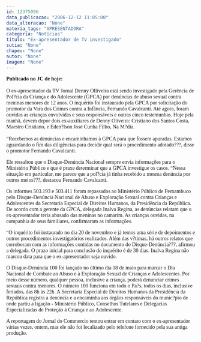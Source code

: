 ```yaml
---
id: 12375096
data_publicacao: "2006-12-12 11:05:00"
data_alteracao: "None"
materia_tags: "APRESENTADORA"
categoria: "Notícias"
titulo: "Ex-apresentador de TV investigado"
sutia: "None"
chapeu: "None"
autor: "None"
imagem: "None"
---
```

<p><P><FONT face=Verdana><STRONG>Publicado no JC de hoje:</STRONG><BR><BR>O ex-apresentador da TV Jornal Denny Olliveira está sendo investigado pela Gerência de Pol?cia da Criança e do Adolescente (GPCA) por denúncias de abuso sexual contra meninas menores de 12 anos. O inquérito foi instaurado pela GPCA por solicitação do promotor da Vara dos Crimes contra a Infância, Fernando Cavalcanti. Até agora, foram ouvidas as crianças envolvidas e seus responsáveis e outras cinco testemunhas. Hoje pela manhã, devem depor dois ex-auxiliares de Denny Oliveira: Cristiano dos Santos Costa, Maestro Cristiano, e Eden?lson José Cunha Filho, Na M?dia.<BR><BR>“Recebemos as denúncias e encaminhamos à GPCA para que fossem apuradas. Estamos aguardando o fim das diligências para decidir qual será o procedimento adotado???, disse o promotor Fernando Cavalcanti. </FONT></P></p>
<p><P><FONT face=Verdana>Ele ressaltou que o Disque-Denúncia Nacional sempre envia informações para o Ministério Público e que é praxe determinar que a GPCA investigue os casos. “Nessa situação em particular, me parece que a pol?cia já tinha recebido a mesma denúncia por outros meios???, destacou Fernando Cavalcanti.</FONT></P></p>
<p><P><FONT face=Verdana>Os informes 503.193 e 503.411 foram repassados ao Ministério Público de Pernambuco pelo Disque-Denúncia Nacional de Abuso e Exploração Sexual contra Crianças e Adolescentes da Secretaria Especial de Direitos Humanos, da Presidência da República. De acordo com a gerente da GPCA, delegada Inalva Regina, as denúncias relatam que o ex-apresentador teria abusado das meninas no camarim. As crianças ouvidas, na companhia de seus familiares, confirmaram as informações.</FONT></P></p>
<p><P><FONT face=Verdana>“O inquérito foi instaurado no dia 20 de novembro e já temos uma série de depoimentos e outros procedimentos investigatórios realizados. Além das v?timas, há outros relatos que corroboram com as informações contidas no documento do Disque-Denúncia???, afirmou a delegada. O prazo inicial para conclusão do inquérito é de 30 dias. Inalva Regina não marcou data para que o ex-apresentador seja ouvido.</FONT></P></p>
<p><P><FONT face=Verdana>O Disque-Denúncia 100 foi lançado no último dia 18 de maio para marcar o Dia Nacional de Combate ao Abuso e à Exploração Sexual de Crianças e Adolescentes. Por meio desse número, qualquer pessoa, inclusive a criança, poderá denunciar crimes sexuais contra menores. O número 100 funciona em todo o Pa?s, todos os dias, inclusive feriados, das 8h às 22h. A Secretaria Especial de Direitos Humanos da Presidência da República registra a denúncia e a encaminha aos órgãos responsáveis do munic?pio de onde partiu a ligação - Ministério Público, Conselhos Tutelares e Delegacias Especializadas de Proteção à Criança e ao Adolescente.</FONT></P></p>
<p><P><FONT face=Verdana>A reportagem do Jornal do Commercio tentou entrar em contato com o ex-apresentador várias vezes, ontem, mas ele não foi localizado pelo telefone fornecido pela sua antiga produção.</FONT> </P> </p>
